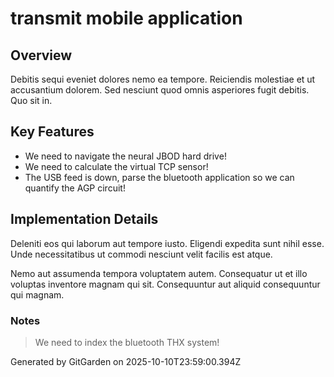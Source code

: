 # transmit mobile application

## Overview
Debitis sequi eveniet dolores nemo ea tempore. Reiciendis molestiae et ut accusantium dolorem. Sed nesciunt quod omnis asperiores fugit debitis. Quo sit in.

## Key Features
- We need to navigate the neural JBOD hard drive!
- We need to calculate the virtual TCP sensor!
- The USB feed is down, parse the bluetooth application so we can quantify the AGP circuit!

## Implementation Details
Deleniti eos qui laborum aut tempore iusto. Eligendi expedita sunt nihil esse. Unde necessitatibus ut commodi nesciunt velit facilis est atque.
 Nemo aut assumenda tempora voluptatem autem. Consequatur ut et illo voluptas inventore magnam qui sit. Consequuntur aut aliquid consequuntur qui magnam.

### Notes
> We need to index the bluetooth THX system!

Generated by GitGarden on 2025-10-10T23:59:00.394Z